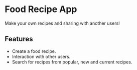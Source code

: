 # Food Recipe App

Make your own recipes and sharing with another users!


## Features

- Create a food recipe.
- Interaction with other users.
- Search for recipes from popular, new and current recipes.